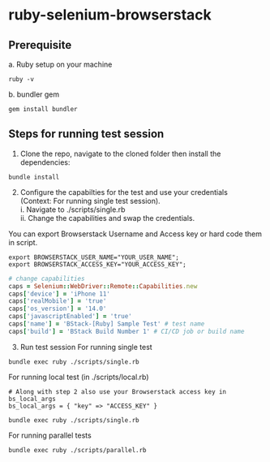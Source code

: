 # ruby-selenium-browserstack

## Prerequisite
a. Ruby setup on your machine
```
ruby -v
```

b. bundler gem
```
gem install bundler
```

## Steps for running test session

1. Clone the repo, navigate to the cloned folder then install the dependencies:
```
bundle install
```
2. Configure the capabilties for the test and use your credentials <br>
(Context: For running single test session). <br>
i. Navigate to ./scripts/single.rb <br>
ii. Change the capabilities and swap the credentials.

You can export Browserstack Username and Access key or hard code them in script.
```
export BROWSERSTACK_USER_NAME="YOUR_USER_NAME";
export BROWSERSTACK_ACCESS_KEY="YOUR_ACCESS_KEY";
```
  ```ruby
# change capabilities
caps = Selenium::WebDriver::Remote::Capabilities.new
caps['device'] = 'iPhone 11'
caps['realMobile'] = 'true'
caps['os_version'] = '14.0'
caps['javascriptEnabled'] = 'true'
caps['name'] = 'BStack-[Ruby] Sample Test' # test name
caps['build'] = 'BStack Build Number 1' # CI/CD job or build name
  ```
  
3. Run test session
For running single test
```
bundle exec ruby ./scripts/single.rb
```

For running local test (in ./scripts/local.rb)
```
# Along with step 2 also use your Browserstack access key in bs_local_args
bs_local_args = { "key" => "ACCESS_KEY" }
```
```
bundle exec ruby ./scripts/single.rb
```

For running parallel tests
```
bundle exec ruby ./scripts/parallel.rb
```